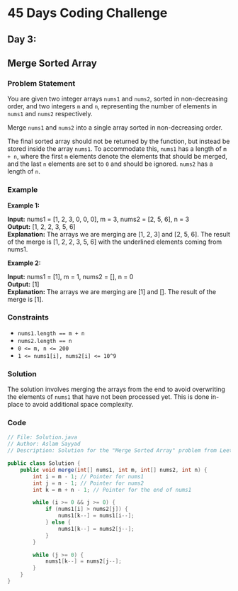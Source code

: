 
# 45 Days Coding Challenge

## Day 3: 
## Merge Sorted Array

### Problem Statement

You are given two integer arrays `nums1` and `nums2`, sorted in non-decreasing order, and two integers `m` and `n`, representing the number of elements in `nums1` and `nums2` respectively.

Merge `nums1` and `nums2` into a single array sorted in non-decreasing order.

The final sorted array should not be returned by the function, but instead be stored inside the array `nums1`. To accommodate this, `nums1` has a length of `m + n`, where the first `m` elements denote the elements that should be merged, and the last `n` elements are set to `0` and should be ignored. `nums2` has a length of `n`.

### Example

**Example 1:**

**Input:** nums1 = [1, 2, 3, 0, 0, 0], m = 3, nums2 = [2, 5, 6], n = 3  
**Output:** [1, 2, 2, 3, 5, 6]  
**Explanation:** The arrays we are merging are [1, 2, 3] and [2, 5, 6]. The result of the merge is [1, 2, 2, 3, 5, 6] with the underlined elements coming from nums1.

**Example 2:**

**Input:** nums1 = [1], m = 1, nums2 = [], n = 0  
**Output:** [1]  
**Explanation:** The arrays we are merging are [1] and []. The result of the merge is [1].

### Constraints

- `nums1.length == m + n`
- `nums2.length == n`
- `0 <= m, n <= 200`
- `1 <= nums1[i], nums2[i] <= 10^9`

### Solution

The solution involves merging the arrays from the end to avoid overwriting the elements of `nums1` that have not been processed yet. This is done in-place to avoid additional space complexity.

### Code

```java
// File: Solution.java
// Author: Aslam Sayyad
// Description: Solution for the "Merge Sorted Array" problem from LeetCode.

public class Solution {
    public void merge(int[] nums1, int m, int[] nums2, int n) {
        int i = m - 1; // Pointer for nums1
        int j = n - 1; // Pointer for nums2
        int k = m + n - 1; // Pointer for the end of nums1

        while (i >= 0 && j >= 0) {
            if (nums1[i] > nums2[j]) {
                nums1[k--] = nums1[i--];
            } else {
                nums1[k--] = nums2[j--];
            }
        }

        while (j >= 0) {
            nums1[k--] = nums2[j--];
        }
    }
}
